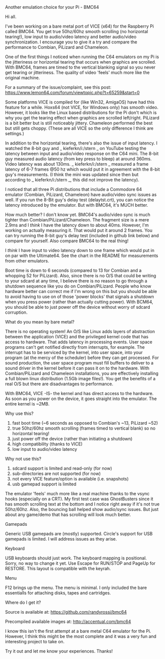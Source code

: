 Another emulation choice for your Pi - BMC64

Hi all.

I've been working on a bare metal port of VICE (x64) for the Raspberry Pi called BMC64. You get true 50hz/60hz smooth scrolling (no horizontal tearing!), low input to audio/video latency and better audio/video synchronization. I encourage you to give it a try and compare the performance to Combian, PiLizard and Chameleon.

One of the first things I noticed when running the C64 emulators on my Pi is the jitteriness or horizontal tearing that occurs when graphics are scrolled.  With BMC64, frames are timed to the vertical blanking signal so you never get tearing or jitteriness. The quality of video 'feels' much more like the original machine.

For a summary of the issue/complaint, see this post: https://www.lemon64.com/forum/viewtopic.php?t=65259&start=0

Some platforms VICE is compiled for (like Win32, AmigaOS) have had this feature for a while.  Hoxs64 (not VICE, for Windows only) has smooth video. However, it looks like the Linux based distributions for the Pi don't which is why you get the tearing effect when graphics are scrolled left/right.  PiLizard is a bit better but is still noticeably jittery.  Chameleon performed the best but still gets choppy. (These are all VICE so the only difference I think are settings.) 

In addition to the horizontal tearing, there's also the issue of input latency.  I watched the 8-bit guy and _ kieferkn/i:/stern _ on YouTube testing the latency between input and audio/video response on the C64 mini.  The 8-bit guy measured audio latency (from key press to bleep) at around 360ms.  Video latency was about 130ms.  _ kieferkn/i:/stern _ measured a frame latency of 6-7 frames @50 hz which would put it in agreement with the 8-bit guy's measurements.  (I think the mini was updated since then but according to _ kieferkn/i:/stern _, this did not improve the latency).

I noticed that all three Pi distributions that include a Commodore 64 emulator (Combian, PiLizard, Chameleon) have audio/video sync issues as well. If you run the 8-Bit guy's delay test (delaytst.crt), you can notice the latency introduced by the emulator.  But with BMC64, it's MUCH better.

How much better?  I don't know yet.  BMC64's audio/video sync is much tighter than Combian/PiLizard/Chameleon.  The fragment size is a mere 2.9ms and I *think* I have the latency down to about 40ms.  However, I'm working on actually measuring it.  That would put it around 2 frames.  You can try running the 8-bit guy's delay test (included in github link below) and compare for yourself.  Also compare BMC64 to the real thing!

I *think* I have input to video latency down to one frame which would put in on par with the Ultimate64. See the chart in the README for measurements from other emulators.

Boot time is down to 6 seconds (compared to 13 for Combian and a whopping 52 for PiLizard).  Also, since there is no O/S that could be writing to your sdcard at any time, I believe there is no reason to go through a shutdown sequence like you do on Combian/PiLizard.  People who know hardware better can correct me if I'm wrong on this but you should be able to avoid having to use on of those 'power blocks' that signals a shutdown when you press power (rather than actually cutting power).  With BCM64, you should be able to just power off the device without worry of sdcard corruption.

What do you mean by bare metal?

  There is no operating system! An O/S like Linux adds layers of abstraction between the application (VICE) and the privileged kernel code that has access to hardware.  That adds latency in processing events.  User space programs can't get notified directly from interrupts, for example.  The interrupt has to be serviced by the kernel, into user space, into your program (at the mercy of the scheduler) before they can get processed.  For sound production, the user space program must fill buffers to deliver to a sound driver in the kernel before it can pass it on to the hardware.  With Combian/PiLizard and Chameleon installations, you are effectively installing a full blown linux distribution (1.5Gb image files!). You get the benefits of a real O/S but there are disadvantages to performance.

   With BMC64, VICE -IS- the kernel and has direct access to the hardware.  As soon as you power on the device, it goes straight into the emulator.  The entire kernel is ~2MB.

Why use this?

  1. fast boot time (~6 seconds as opposed to Combian's ~13, PiLizard ~52)
  2. true 50hz/60hz smooth scrolling (frames timed to vertical blank) so no horizontal tearing!
  3. just power off the device (rather than initiating a shutdown)
  4. high compatibility (thanks to VICE)
  5. low input to audio/video latency

Why not use this?

  1. sdcard support is limited and read-only (for now)
  2. sub-directories are not supported (for now)
  3. not every VICE feature/option is available (i.e. snapshots)
  4. usb gamepad support is limited

  The emulator 'feels' much more like a real machine thanks to the vsync hooks (especially on a CRT).  My first test case was GhostBusters since it has smooth scrolling text at the bottom and I notice right away if it's not true 50hz/60hz.  Also, the bouncing ball helped show audio/sync issues.  But just about any game/demo that has scrolling will look much better.

Gamepads

  Generic USB gamepads are (mostly) supported.  Circle's support for USB gamepads is limited. I will address issues as they arise.

Keyboard

  USB keyboards should just work. The keyboard mapping is positional.  Sorry, no way to change it yet.  Use Escape for RUN/STOP and PageUp for RESTORE.  This layout is compatible with the keyrah.

Menu

  F12 brings up the menu.  The menu is minimal. I only included the bare essentialls for attaching disks, tapes and cartridges.

Where do I get it?

  Source is available at: https://github.com/randyrossi/bmc64

  Precompiled available images at: http://accentual.com/bmc64

I know this isn't the first attempt at a bare metal C64 emulator for the Pi.  However, I think this might be the most complete and it was a very fun and interesting project to take on.

Try it out and let me know your experiences.  Thanks!
